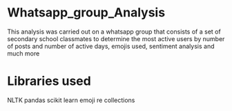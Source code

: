 # Whatsapp_group_Analysis
This analysis was carried out on a whatsapp group that consists of a set of secondary school classmates to determine the most active users by number of posts and number of active days, emojis used, sentiment analysis and much more 

# Libraries used
NLTK
pandas
scikit learn
emoji
re
collections
